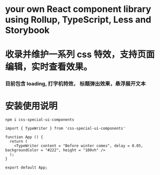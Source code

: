 # your own React component library using Rollup, TypeScript, Less and Storybook

# 收录并维护一系列 css 特效，支持页面编辑，实时查看效果。

### 目前包含 loading, 打字机特效， 标题弹出效果，悬浮展开文本

# 安装使用说明

```
npm i css-special-ui-components
```

```
import { TypeWriter } from 'css-special-ui-components'

function App () {
  return (
    <TypeWriter content = "Before winter comes", delay = 0.05, backgroundColor = "#222", height = "100vh" />
  );
}

export default App;
```
